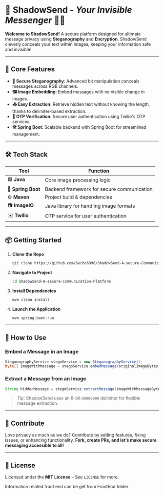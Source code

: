 # 🌌 **ShadowSend** - *Your Invisible Messenger* 🕵️‍♀️

**Welcome to ShadowSend!** A secure platform designed for ultimate message privacy using **Steganography** and **Encryption**. ShadowSend cleverly conceals your text within images, keeping your information safe and invisible!

---

## 🌟 **Core Features**

- **🔏 Secure Steganography**: Advanced bit manipulation conceals messages across RGB channels.
- **🖼️ Image Embedding**: Embed messages with no visible change in images.
- **📤 Easy Extraction**: Retrieve hidden text without knowing the length, thanks to delimiter-based extraction.
- **📱 OTP Verification**: Secure user authentication using Twilio's OTP services.
- **🛠️ Spring Boot**: Scalable backend with Spring Boot for streamlined management.

---

## 🛠️ **Tech Stack**

| **Tool**         | **Function**                             |
|------------------|------------------------------------------|
| 🟩 **Java**      | Core image processing logic              |
| 🌱 **Spring Boot** | Backend framework for secure communication |
| ⚙️ **Maven**     | Project build & dependencies             |
| 📷 **ImageIO**   | Java library for handling image formats  |
| ✉️ **Twilio**    | OTP service for user authentication      |

---

## 📦 **Getting Started**

1. **Clone the Repo**  
   ```bash
   git clone https://github.com/Sucho6996/ShadowSend-A-secure-Communication-Platform.git
   ```

2. **Navigate to Project**  
   ```bash
   cd ShadowSend-A-secure-Communication-Platform
   ```

3. **Install Dependencies**  
   ```bash
   mvn clean install
   ```

4. **Launch the Application**  
   ```bash
   mvn spring-boot:run
   ```

---

## 🚀 **How to Use**

### **Embed a Message in an Image**  

```java
SteganographyService stegoService = new SteganographyService();
byte[] imageWithMessage = stegoService.embedMessage(originalImageBytes, "Your secret message here");
```

### **Extract a Message from an Image**  

```java
String hiddenMessage = stegoService.extractMessage(imageWithMessageBytes);
```

> *Tip*: ShadowSend uses an 8-bit `00000000` delimiter for flexible message extraction.

---

## 🤝 **Contribute**

Love privacy as much as we do? Contribute by adding features, fixing issues, or enhancing functionality. **Fork, create PRs, and let’s make secure messaging accessible to all!**

---

## 📜 **License**

Licensed under the **MIT License** – See `LICENSE` for more.

Information related front end can be get from FrontEnd folder

